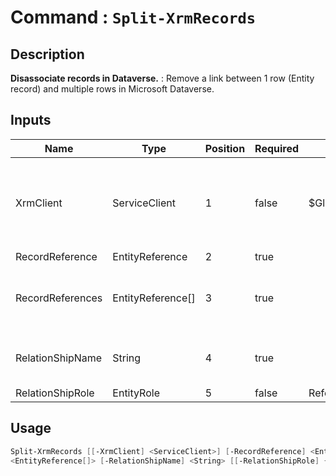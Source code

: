 ﻿# Command : `Split-XrmRecords` 

## Description

**Disassociate records in Dataverse.** : Remove a link between 1 row (Entity record) and multiple rows in Microsoft Dataverse.

## Inputs

Name|Type|Position|Required|Default|Description
----|----|--------|--------|-------|-----------
XrmClient|ServiceClient|1|false|$Global:XrmClient|Xrm connector initialized to target instance. Use latest one by default. (Dataverse ServiceClient)
RecordReference|EntityReference|2|true||
RecordReferences|EntityReference[]|3|true||Rows / Records references to split to Record. (EntityReference array)
RelationShipName|String|4|true||RelationShip Logical name involve between these records.
RelationShipRole|EntityRole|5|false|Referencing|


## Usage

```Powershell 
Split-XrmRecords [[-XrmClient] <ServiceClient>] [-RecordReference] <EntityReference> [-RecordReferences] 
<EntityReference[]> [-RelationShipName] <String> [[-RelationShipRole] {Referencing | Referenced}] [<CommonParameters>]
``` 


